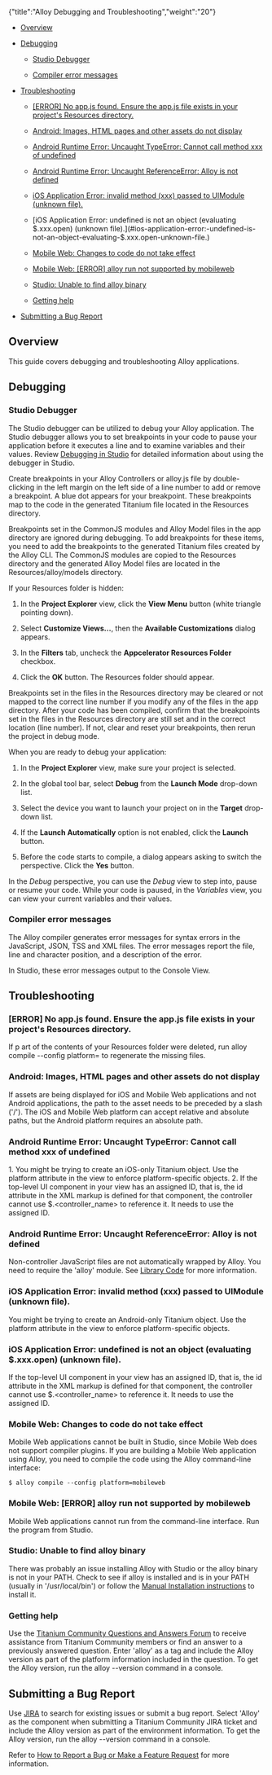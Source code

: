 {"title":"Alloy Debugging and Troubleshooting","weight":"20"}

* [Overview](#overview)

* [Debugging](#debugging)

    * [Studio Debugger](#studio-debugger)

    * [Compiler error messages](#compiler-error-messages)

* [Troubleshooting](#troubleshooting)

    * [\[ERROR\] No app.js found. Ensure the app.js file exists in your project's Resources directory.](#[error]-no-app.js-found.-ensure-the-app.js-file-exists-in-your-project's-resources-directory.)

    * [Android: Images, HTML pages and other assets do not display](#android:-images,-html-pages-and-other-assets-do-not-display)

    * [Android Runtime Error: Uncaught TypeError: Cannot call method xxx of undefined](#android-runtime-error:-uncaught-typeerror:-cannot-call-method-xxx-of-undefined)

    * [Android Runtime Error: Uncaught ReferenceError: Alloy is not defined](#android-runtime-error:-uncaught-referenceerror:-alloy-is-not-defined)

    * [iOS Application Error: invalid method (xxx) passed to UIModule (unknown file).](#ios-application-error:-invalid-method-xxx-passed-to-uimodule-unknown-file.)

    * [iOS Application Error: undefined is not an object (evaluating $.xxx.open) (unknown file).](#ios-application-error:-undefined-is-not-an-object-evaluating-$.xxx.open-unknown-file.)

    * [Mobile Web: Changes to code do not take effect](#mobile-web:-changes-to-code-do-not-take-effect)

    * [Mobile Web: \[ERROR\] alloy run not supported by mobileweb](#mobile-web:-[error]-alloy-run-not-supported-by-mobileweb)

    * [Studio: Unable to find alloy binary](#studio:-unable-to-find-alloy-binary)

    * [Getting help](#getting-help)

* [Submitting a Bug Report](#submitting-a-bug-report)

## Overview

This guide covers debugging and troubleshooting Alloy applications.

## Debugging

### Studio Debugger

The Studio debugger can be utilized to debug your Alloy application. The Studio debugger allows you to set breakpoints in your code to pause your application before it executes a line and to examine variables and their values. Review [Debugging in Studio](/docs/appc/Titanium_SDK/Titanium_SDK_How-tos/Debugging_and_Profiling/Debugging_in_Studio/) for detailed information about using the debugger in Studio.

Create breakpoints in your Alloy Controllers or alloy.js file by double-clicking in the left margin on the left side of a line number to add or remove a breakpoint. A blue dot appears for your breakpoint. These breakpoints map to the code in the generated Titanium file located in the Resources directory.

Breakpoints set in the CommonJS modules and Alloy Model files in the app directory are ignored during debugging. To add breakpoints for these items, you need to add the breakpoints to the generated Titanium files created by the Alloy CLI. The CommonJS modules are copied to the Resources directory and the generated Alloy Model files are located in the Resources/alloy/models directory.

If your Resources folder is hidden:

1. In the  **Project Explorer** view, click the **View Menu** button (white triangle pointing down).

2. Select **Customize Views...**, then the **Available Customizations** dialog appears.

3. In the **Filters** tab, uncheck the **Appcelerator Resources Folder** checkbox.

4. Click the **OK** button. The Resources folder should appear.

Breakpoints set in the files in the Resources directory may be cleared or not mapped to the correct line number if you modify any of the files in the app directory. After your code has been compiled, confirm that the breakpoints set in the files in the Resources directory are still set and in the correct location (line number). If not, clear and reset your breakpoints, then rerun the project in debug mode.

When you are ready to debug your application:

1. In the **Project Explorer** view, make sure your project is selected.

2. In the global tool bar, select **Debug** from the **Launch Mode** drop-down list.

3. Select the device you want to launch your project on in the **Target** drop-down list.

4. If the **Launch Automatically** option is not enabled, click the **Launch** button.

5. Before the code starts to compile, a dialog appears asking to switch the perspective. Click the **Yes** button.

In the _Debug_ perspective, you can use the _Debug_ view to step into, pause or resume your code. While your code is paused, in the _Variables_ view, you can view your current variables and their values.

### Compiler error messages

The Alloy compiler generates error messages for syntax errors in the JavaScript, JSON, TSS and XML files. The error messages report the file, line and character position, and a description of the error.

In Studio, these error messages output to the Console View.

## Troubleshooting

### \[ERROR\] No app.js found. Ensure the app.js file exists in your project's Resources directory.

If p art of the contents of your Resources folder were deleted, run alloy compile --config platform=<platform> to regenerate the missing files.

### Android: Images, HTML pages and other assets do not display

If assets are being displayed for iOS and Mobile Web applications and not Android applications, the path to the asset needs to be preceded by a slash ('/'). The iOS and Mobile Web platform can accept relative and absolute paths, but the Android platform requires an absolute path.

### Android Runtime Error: Uncaught TypeError: Cannot call method xxx of undefined

1\. You might be trying to create an iOS-only Titanium object. Use the platform attribute in the view to enforce platform-specific objects.
2\. If the top-level UI component in your view has an assigned ID, that is, the id attribute in the XML markup is defined for that component, the controller cannot use $.<controller\_name> to reference it. It needs to use the assigned ID.

### Android Runtime Error: Uncaught ReferenceError: Alloy is not defined

Non-controller JavaScript files are not automatically wrapped by Alloy. You need to require the 'alloy' module. See [Library Code](/docs/appc/Alloy_Framework/Alloy_Guide/Alloy_Controllers/#LibraryCodeandCommonJSModules) for more information.

### iOS Application Error: invalid method (xxx) passed to UIModule (unknown file).

You might be trying to create an Android-only Titanium object. Use the platform attribute in the view to enforce platform-specific objects.

### iOS Application Error: undefined is not an object (evaluating $.xxx.open) (unknown file).

If the top-level UI component in your view has an assigned ID, that is, the id attribute in the XML markup is defined for that component, the controller cannot use $.<controller\_name> to reference it. It needs to use the assigned ID.

### Mobile Web: Changes to code do not take effect

Mobile Web applications cannot be built in Studio, since Mobile Web does not support compiler plugins. If you are building a Mobile Web application using Alloy, you need to compile the code using the Alloy command-line interface:

`$ alloy compile --config platform=mobileweb`

### Mobile Web: \[ERROR\] alloy run not supported by mobileweb

Mobile Web applications cannot run from the command-line interface. Run the program from Studio.

### Studio: Unable to find alloy binary

There was probably an issue installing Alloy with Studio or the alloy binary is not in your PATH. Check to see if alloy is installed and is in your PATH (usually in '/usr/local/bin') or follow the [Manual Installation instructions](/docs/appc/Alloy_Framework/Alloy_Getting_Started/#command-line-interface-installation) to install it.

### Getting help

Use the [Titanium Community Questions and Answers Forum](https://developer.axway.com/develop-apps#DevelopApps_Engage) to receive assistance from Titanium Community members or find an answer to a previously answered question. Enter 'alloy' as a tag and include the Alloy version as part of the platform information included in the question. To get the Alloy version, run the alloy --version command in a console.

## Submitting a Bug Report

Use [JIRA](http://jira.appcelerator.org/) to search for existing issues or submit a bug report. Select 'Alloy' as the component when submitting a Titanium Community JIRA ticket and include the Alloy version as part of the environment information. To get the Alloy version, run the alloy --version command in a console.

Refer to [How to Report a Bug or Make a Feature Request](/docs/appc/Titanium_SDK/Titanium_SDK_Guide/Contributing_to_Titanium/How_to_Report_a_Bug_or_Make_a_Feature_Request/) for more information.
